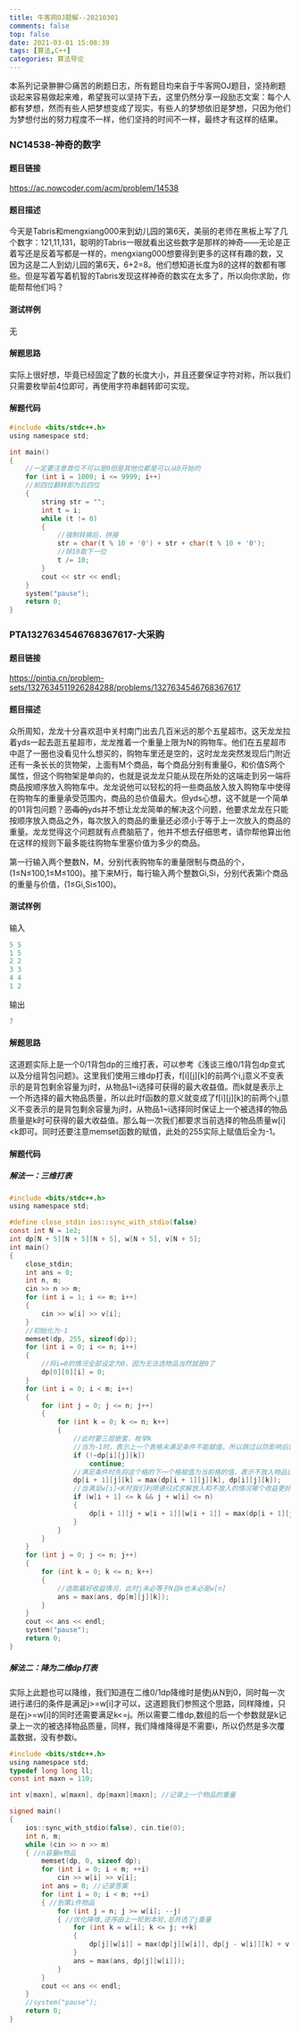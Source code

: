 ```yaml
---
title: 牛客网OJ题解--20210301
comments: false
top: false
date: 2021-03-01 15:08:39
tags: [算法,C++]
categories: 算法导论
---
```


本系列记录翀翀😐痛苦的刷题日志，所有题目均来自于牛客网OJ题目，坚持刷题谈起来容易做起来难，希望我可以坚持下去，这里仍然分享一段励志文案：每个人都有梦想，然而有些人把梦想变成了现实，有些人的梦想依旧是梦想，只因为他们为梦想付出的努力程度不一样，他们坚持的时间不一样，最终才有这样的结果。

<!-- more -->

### NC14538-神奇的数字

#### 题目链接

https://ac.nowcoder.com/acm/problem/14538

#### 题目描述

今天是Tabris和mengxiang000来到幼儿园的第6天，美丽的老师在黑板上写了几个数字：121,11,131，聪明的Tabris一眼就看出这些数字是那样的神奇——无论是正着写还是反着写都是一样的，mengxiang000想要得到更多的这样有趣的数，又因为这是二人到幼儿园的第6天，6+2=8。他们想知道长度为8的这样的数都有哪些。但是写着写着机智的Tabris发现这样神奇的数实在太多了，所以向你求助，你能帮帮他们吗？

#### 测试样例

无

#### 解题思路

实际上很好想，毕竟已经固定了数的长度大小，并且还要保证字符对称，所以我们只需要枚举前4位即可，再使用字符串翻转即可实现。

#### 解题代码

```c
#include <bits/stdc++.h>
using namespace std;

int main()
{
    //一定要注意首位不可以是0但是其他位都是可以从0开始的
    for (int i = 1000; i <= 9999; i++)
    //前四位翻转即为后四位
    {
        string str = "";
        int t = i;
        while (t != 0)
        {
            //强制转换后，拼接
            str = char(t % 10 + '0') + str + char(t % 10 + '0');
            //除10取下一位
            t /= 10;
        }
        cout << str << endl;
    }
    system("pause");
    return 0;
}
```

### PTA1327634546768367617-大采购

#### 题目链接

https://pintia.cn/problem-sets/1327634511926284288/problems/1327634546768367617

#### 题目描述

众所周知，龙龙十分喜欢逛中关村南门出去几百米远的那个五星超市。这天龙龙拉着yds一起去逛五星超市，龙龙推着一个重量上限为N的购物车。他们在五星超市中逛了一圈也没看见什么想买的，购物车里还是空的，这时龙龙突然发现后门附近还有一条长长的货物架，上面有M个商品，每个商品分别有重量G，和价值S两个属性，但这个购物架是单向的，也就是说龙龙只能从现在所处的这端走到另一端将商品按顺序放入购物车中。龙龙说他可以轻松的将一些商品放入放入购物车中使得在购物车的重量承受范围内，商品的总价值最大。但yds心想，这不就是一个简单的01背包问题？~~恶毒的~~yds并不想让龙龙简单的解决这个问题，他要求龙龙在只能按顺序放入商品之外，每次放入的商品的重量还必须小于等于上一次放入的商品的重量。龙龙觉得这个问题就有点费脑筋了，他并不想去仔细思考，请你帮他算出他在这样的规则下最多能往购物车里塞价值为多少的商品。

第一行输入两个整数N，M，分别代表购物车的重量限制与商品的个，(1≤N≤100,1≤M≤100)。接下来M行，每行输入两个整数Gi,Si，分别代表第i个商品的重量与价值，(1≤Gi,Si≤100)。

#### 测试样例

输入

```c
5 5
1 5
2 2
3 3
4 4
1 2
```

输出

```c
7
```

#### 解题思路

这道题实际上是一个0/1背包dp的三维打表，可以参考《浅谈三维0/1背包dp变式以及分组背包问题》。这里我们使用三维dp打表，f[i]\[j\][k]的前两个i,j意义不变表示的是背包剩余容量为j时，从物品1\~i选择可获得的最大收益值。而k就是表示上一个所选择的最大物品质量，所以此时f函数的意义就变成了f[i]\[j\][k]的前两个i,j意义不变表示的是背包剩余容量为j时，从物品1~i选择同时保证上一个被选择的物品质量是k时可获得的最大收益值。那么每一次我们都要求当前选择的物品质量w[i]<k即可。同时还要注意memset函数的赋值，此处的255实际上赋值后全为-1。

#### 解题代码

##### 解法一：三维打表

```c
#include <bits/stdc++.h>
using namespace std;

#define close_stdin ios::sync_with_stdio(false)
const int N = 1e2;
int dp[N + 5][N + 5][N + 5], w[N + 5], v[N + 5];
int main()
{
    close_stdin;
    int ans = 0;
    int n, m;
    cin >> n >> m;
    for (int i = 1; i <= m; i++)
    {
        cin >> w[i] >> v[i];
    }
    //初始化为-1
    memset(dp, 255, sizeof(dp));
    for (int i = 0; i <= n; i++)
    {
        //将i=0的情况全部设定为0，因为无法选物品当然就是0了
        dp[0][0][i] = 0;
    }
    for (int i = 0; i < m; i++)
    {
        for (int j = 0; j <= n; j++)
        {
            for (int k = 0; k <= n; k++)
            {
                //此时要三层嵌套，枚举k
                //当为-1时，表示上一个表格未满足条件不能赋值，所以跳过以防影响后面的打表
                if (!~dp[i][j][k])
                    continue;
                //满足条件时先将这个格的下一个格赋值为当前格的值，表示不放入物品i+1的收益情况就是此时i的情况
                dp[i + 1][j][k] = max(dp[i + 1][j][k], dp[i][j][k]);
                //当满足w[i]<K时我们利用递归式求解放入和不放入的情况哪个收益更好
                if (w[i + 1] <= k && j + w[i] <= n)
                {
                    dp[i + 1][j + w[i + 1]][w[i + 1]] = max(dp[i + 1][j + w[i + 1]][w[i + 1]], dp[i][j][k] + v[i + 1]);
                }
            }
        }
    }
    for (int j = 0; j <= n; j++)
    {
        for (int k = 0; k <= n; k++)
        {
            //选取最好收益情况，此时j未必等于N且k也未必是w[n]
            ans = max(ans, dp[m][j][k]);
        }
    }
    cout << ans << endl;
    system("pause");
    return 0;
}
```

##### 解法二：降为二维dp打表

实际上此题也可以降维，我们知道在二维0/1dp降维时是使j从N到0，同时每一次进行递归的条件是满足j>=w[i]才可以，这道题我们参照这个思路，同样降维，只是在j>=w[i]的同时还需要满足k<=j。所以需要二维dp,数组的后一个参数就是k记录上一次的被选择物品质量，同样，我们降维降得是不需要i，所以仍然是多次覆盖数据，没有参数i。

```c
#include <bits/stdc++.h>
using namespace std;
typedef long long ll;
const int maxn = 110;

int v[maxn], w[maxn], dp[maxn][maxn]; //记录上一个物品的重量

signed main()
{
    ios::sync_with_stdio(false), cin.tie(0);
    int n, m;
    while (cin >> n >> m)
    { //n容量m物品
        memset(dp, 0, sizeof dp);
        for (int i = 0; i < m; ++i)
            cin >> w[i] >> v[i];
        int ans = 0; //记录答案
        for (int i = 0; i < m; ++i)
        { //到第i件物品
            for (int j = n; j >= w[i]; --j)
            { //优化降维,逆序由上一轮到本轮,总共选了j重量
                for (int k = w[i]; k <= j; ++k)
                {                                                           //最后一个物品重量为k,保证递减
                    dp[j][w[i]] = max(dp[j][w[i]], dp[j - w[i]][k] + v[i]); //
                }
                ans = max(ans, dp[j][w[i]]);
            }
        }
        cout << ans << endl;
    }
    //system("pause");
    return 0;
}
```

